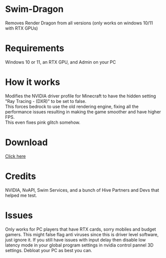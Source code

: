 # Swim-Dragon
Removes Render Dragon from all versions (only works on windows 10/11 with RTX GPUs)
# Requirements
Windows 10 or 11, an RTX GPU, and Admin on your PC
# How it works
Modifies the NVIDIA driver profile for Minecraft to have the hidden setting "Ray Tracing - (DXR)" to be set to false.
<br>
This forces bedrock to use the old rendering engine, fixing all the performance issues resulting in making the game smoother and have higher FPS.
<br>
This even fixes pink glitch somehow.
# Download
[Click here](https://github.com/Swedeachu/SwimDragon/releases/download/Public-Release-1.0/SwimDragon.exe)
# Credits
NVIDIA, NvAPI, Swim Services, and a bunch of Hive Partners and Devs that helped me test.
# Issues
Only works for PC players that have RTX cards, sorry mobiles and budget gamers. This might false flag anti viruses since this is driver level software, just ignore it. If you still have issues with input delay then disable low latency mode in your global program settings in nvidia control pannel 3D settings. Debloat your PC as best you can.
